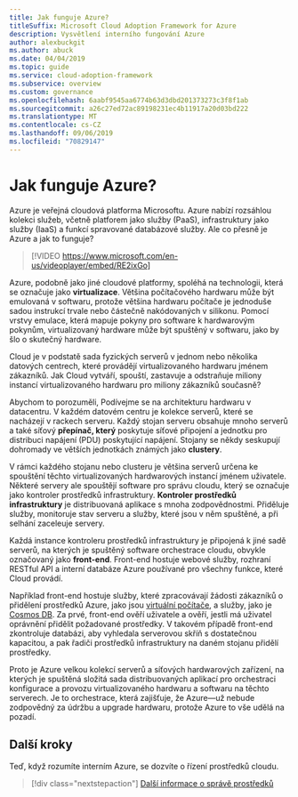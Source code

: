 ```yaml
---
title: Jak funguje Azure?
titleSuffix: Microsoft Cloud Adoption Framework for Azure
description: Vysvětlení interního fungování Azure
author: alexbuckgit
ms.author: abuck
ms.date: 04/04/2019
ms.topic: guide
ms.service: cloud-adoption-framework
ms.subservice: overview
ms.custom: governance
ms.openlocfilehash: 6aabf9545aa6774b63d3dbd201373273c3f8f1ab
ms.sourcegitcommit: a26c27ed72ac89198231ec4b11917a20d03bd222
ms.translationtype: MT
ms.contentlocale: cs-CZ
ms.lasthandoff: 09/06/2019
ms.locfileid: "70829147"
---
```

<!-- markdownlint-disable MD026 -->

# <a name="how-does-azure-work"></a>Jak funguje Azure?

Azure je veřejná cloudová platforma Microsoftu. Azure nabízí rozsáhlou kolekci služeb, včetně platforem jako služby (PaaS), infrastruktury jako služby (IaaS) a funkcí spravované databázové služby. Ale co přesně je Azure a jak to funguje?

<!-- markdownlint-disable MD034 -->

> [!VIDEO https://www.microsoft.com/en-us/videoplayer/embed/RE2ixGo]

Azure, podobně jako jiné cloudové platformy, spoléhá na technologii, která se označuje jako **virtualizace**. Většina počítačového hardwaru může být emulovaná v softwaru, protože většina hardwaru počítače je jednoduše sadou instrukcí trvale nebo částečně nakódovaných v silikonu. Pomocí vrstvy emulace, která mapuje pokyny pro software k hardwarovým pokynům, virtualizovaný hardware může být spuštěný v softwaru, jako by šlo o skutečný hardware.

Cloud je v podstatě sada fyzických serverů v jednom nebo několika datových centrech, které provádějí virtualizovaného hardwaru jménem zákazníků. Jak Cloud vytváří, spouští, zastavuje a odstraňuje miliony instancí virtualizovaného hardwaru pro miliony zákazníků současně?

Abychom to porozuměli, Podívejme se na architekturu hardwaru v datacentru. V každém datovém centru je kolekce serverů, které se nacházejí v rackech serveru. Každý stojan serveru obsahuje mnoho serverů a také síťový **přepínač, který** poskytuje síťové připojení a jednotku pro distribuci napájení (PDU) poskytující napájení. Stojany se někdy seskupují dohromady ve větších jednotkách známých jako **clustery**.

V rámci každého stojanu nebo clusteru je většina serverů určena ke spouštění těchto virtualizovaných hardwarových instancí jménem uživatele. Některé servery ale spouštějí software pro správu cloudu, který se označuje jako kontroler prostředků infrastruktury. **Kontroler prostředků infrastruktury** je distribuovaná aplikace s mnoha zodpovědnostmi. Přiděluje služby, monitoruje stav serveru a služby, které jsou v něm spuštěné, a při selhání zaceleuje servery.

Každá instance kontroleru prostředků infrastruktury je připojená k jiné sadě serverů, na kterých je spuštěný software orchestrace cloudu, obvykle označovaný jako **front-end**. Front-end hostuje webové služby, rozhraní RESTful API a interní databáze Azure používané pro všechny funkce, které Cloud provádí.

Například front-end hostuje služby, které zpracovávají žádosti zákazníků o přidělení prostředků Azure, jako jsou [virtuální počítače](/azure/virtual-machines), a služby, jako je [Cosmos DB](/azure/cosmos-db/introduction). Za prvé, front-end ověří uživatele a ověří, jestli má uživatel oprávnění přidělit požadované prostředky. V takovém případě front-end zkontroluje databázi, aby vyhledala serverovou skříň s dostatečnou kapacitou, a pak řadiči prostředků infrastruktury na daném stojanu přidělí prostředky.

Proto je Azure velkou kolekcí serverů a síťových hardwarových zařízení, na kterých je spuštěná složitá sada distribuovaných aplikací pro orchestraci konfigurace a provozu virtualizovaného hardwaru a softwaru na těchto serverech. Je to orchestrace, která zajišťuje, že Azure&mdash;už nebude zodpovědný za údržbu a upgrade hardwaru, protože Azure to vše udělá na pozadí.

## <a name="next-steps"></a>Další kroky

Teď, když rozumíte interním Azure, se dozvíte o řízení prostředků cloudu.

> [!div class="nextstepaction"]
> [Další informace o správě prostředků](../governance/resource-consistency/what-is-governance.md)

<!-- links -->

[docs-add-users-to-aad]: /azure/active-directory/add-users-azure-active-directory?toc=/azure/architecture/cloud-adoption-guide/toc.json
